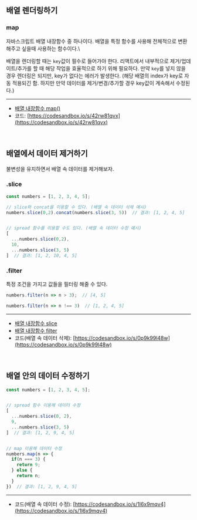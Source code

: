 ## 배열 렌더링하기
### map
자바스크립트 배열 내장함수 중 하나이다.
배열을 특정 함수를 사용해 전체적으로 변환해주고 싶을때 사용하는 함수이다.\

배열을 렌더링할 때는 `key`값이 필수로 들어가야 한다.
리액트에서 내부적으로 제거/업데이트/추가를 할 때 해당 작업을 효율적으로 하기 위해 필요하다. 
만약 `key`를 넣지 않을 경우 렌더링은 되지만, key가 없다는 에러가 발생한다. (해당 배열의 index가 key로 자동 적용되긴 함. 하지만 만약 데이터를 제거/변경/추가할 경우 key값이 계속해서 수정된다.)
***
- [ 배열 내장함수 map()](https://developer.mozilla.org/ko/docs/Web/JavaScript/Reference/Global_Objects/Array/map)
- 코드:  [https://codesandbox.io/s/42rw81qvx](https://codesandbox.io/s/42rw81qvx)

<br/>

## 배열에서 데이터 제거하기
불변성을 유지하면서 배열 속 데이터를 제거해보자.
### .slice 
```javascript
const numbers = [1, 2, 3, 4, 5];

// slice와 concat을 이용할 수 있다. (배열 속 데이터 삭제 예시)
numbers.slice(0,2).concat(numbers.slice(3, 5))  // 결과: [1, 2, 4, 5]


// spread 함수를 이용할 수도 있다. (배열 속 데이터 수정 예시)
[
  ...numbers.slice(0,2), 
  10, 
  ...numbers.slice(3, 5)
]  // 결과: [1, 2, 10, 4, 5]
```

### .filter
특정 조건을 가지고 값들을 필터링 해줄 수 있다.
```javascript
numbers.filter(n => n > 3);  // [4, 5]

numbers.filter(n => n !== 3)  // [1, 2, 4, 5]
```
***
- [배열 내장함수 slice](https://developer.mozilla.org/ko/docs/Web/JavaScript/Reference/Global_Objects/Array/slice) 
- [배열 내장함수 filter](https://developer.mozilla.org/ko/docs/Web/JavaScript/Reference/Global_Objects/Array/filter) 
- 코드(배열 속 데이터 삭제): [https://codesandbox.io/s/0p9k99l48w](https://codesandbox.io/s/0p9k99l48w)


<br/>

## 배열 안의 데이터 수정하기
```javascript
const numbers = [1, 2, 3, 4, 5];


// spread 함수 이용해 데이터 수정
[
  ...numbers.slice(0, 2),
  9,
  ...numbers.slice(3, 5)
]  // 결과: [1, 2, 9, 4, 5]


// map 이용해 데이터 수정    
numbers.map(n => {
  if(n === 3) {
    return 9;
  } else {
    return n;
  }
})  // 결과: [1, 2, 9, 4, 5]
```

***
- 코드(배열 속 데이터 수정): [https://codesandbox.io/s/1l6x9mqv4](https://codesandbox.io/s/1l6x9mqv4)



